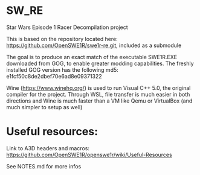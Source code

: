 # SW_RE
Star Wars Episode 1 Racer Decompilation project

This is based on the repository located here: https://github.com/OpenSWE1R/swe1r-re.git, included as a submodule

The goal is to produce an exact match of the executable SWE1R.EXE downloaded from GOG, to enable greater modding capabilities.
The freshly installed GOG version has the following md5: e1fcf50c8de2dbef70e6ad8e09371322

Wine (https://www.winehq.org/) is used to run Visual C++ 5.0, the original compiler for the project. Through WSL, file transfer is much easier in both directions and Wine is much faster than a VM like Qemu or VirtualBox (and much simpler to setup as well)

# Useful resources:

Link to A3D headers and macros: https://github.com/OpenSWE1R/openswe1r/wiki/Useful-Resources


See NOTES.md for more infos
